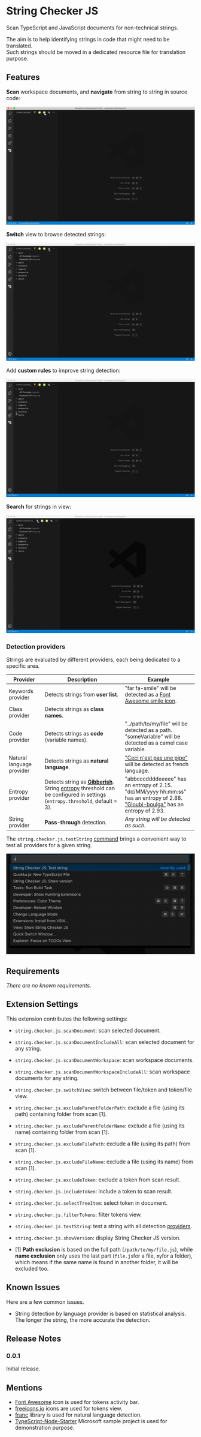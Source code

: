 # String Checker JS

Scan TypeScript and JavaScript documents for non-technical strings.

The aim is to help identifying strings in code that might need to be translated.  
Such strings should be moved in a dedicated resource file for translation purpose.

## Features

**Scan** workspace documents, and **navigate** from string to string in source code:

![demo-scan-workspace](readme_assets/demo-scan-workspace.gif)

**Switch** view to browse detected strings:

![demo-switch-view](readme_assets/demo-switch-view.gif)

Add **custom rules** to improve string detection:

![demo-exclude-token](readme_assets/demo-exclude-token.gif)

**Search** for strings in view:

![demo-filter](readme_assets/demo-filter.gif)

### Detection providers

Strings are evaluated by different providers, each being dedicated to a specific area.

| Provider | Description | Example |
|---|---|---|
| Keywords provider | Detects strings from **user list**. | "far fa-smile" will be detected as a [Font Awesome smile icon](https://fontawesome.com/icons/smile?style=regular). |
| Class provider | Detects strings as **class names**. |  |
| Code provider | Detects strings as **code** (variable names). | "../path/to/my/file" will be detected as a path.<br>"someVariable" will be detected as a camel case variable. |
| Natural language provider | Detects strings as **natural language**. | ["Ceci n'est pas une pipe"](https://en.wikipedia.org/wiki/Ren%C3%A9_Magritte) will be detected as french language. |
| Entropy provider | Detects string as **[Gibberish](https://en.wikipedia.org/wiki/Gibberish)**.<br>String [entropy](https://en.wikipedia.org/wiki/Entropy_(information_theory)) threshold can be configured in settings (`entropy.threshold`, default = 3). | "abbcccddddeeeee" has an entropy of 2.15.<br>"dd/MM/yyyy hh:mm:ss" has an entropy of 2.88.<br>["Gloubi-boulga"](https://fr.wikipedia.org/wiki/Gloubi-boulga) has an entropy of 2.93. |
| String provider | **Pass-through** detection. | *Any string will be detected as such.* |

The `string.checker.js.testString` [command](#extension-settings) brings a convenient way to test all providers for a given string.

<!-- TODO: Image URLs in README.md and CHANGELOG.md need to resolve to https URLs. -->

![demo-test-string](readme_assets/demo-test-string.gif)

## Requirements

*There are no known requirements.*

## Extension Settings

This extension contributes the following settings:

- `string.checker.js.scanDocument`: scan selected document.
- `string.checker.js.scanDocumentIncludeAll`: scan selected document for any string.
- `string.checker.js.scanDocumentWorkspace`: scan workspace documents.
- `string.checker.js.scanDocumentWorkspaceIncludeAll`: scan workspace documents for any string.
- `string.checker.js.switchView`: switch between file/token and token/file view.
- `string.checker.js.excludeParentFolderPath`: exclude a file (using its path) containing folder from scan [1].
- `string.checker.js.excludeParentFolderName`: exclude a file (using its name) containing folder from scan [1].
- `string.checker.js.excludeFilePath`: exclude a file (using its path) from scan [1].
- `string.checker.js.excludeFileName`: exclude a file (using its name) from scan [1].
- `string.checker.js.excludeToken`: exclude a token from scan result.
- `string.checker.js.includeToken`: include a token to scan result.
- `string.checker.js.selectTreeItem`: select token in document.
- `string.checker.js.filterTokens`: filter tokens view.
- `string.checker.js.testString`: test a string with all detection [providers](#detection-providers).
- `string.checker.js.showVersion`: display String Checker JS version.

- [1] **Path exclusion** is based on the full path (`/path/to/my/file.js`), while **name exclusion** only uses the last part (`file.js`for a file, `my`for a folder), which means if the same name is found in another folder, it will be excluded too.

## Known Issues

Here are a few common issues.

- String detection by language provider is based on statistical analysis. The longer the string, the more accurate the detection.

## Release Notes

### 0.0.1

Initial release.

## Mentions

- [Font Awesome](https://fontawesome.com/icons/) icon is used for tokens activity bar.
- [freeicons.io](https://www.freeicons.io/) icons are used for tokens view.
- [franc](https://github.com/wooorm/franc) library is used for natural language detection.
- [TypeScript-Node-Starter](https://github.com/Microsoft/TypeScript-Node-Starter) Microsoft sample project is used for demonstration purpose.
